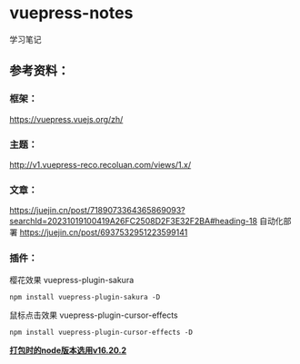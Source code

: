 # vuepress-notes
学习笔记

## 参考资料：

### 框架：
https://vuepress.vuejs.org/zh/

### 主题：
http://v1.vuepress-reco.recoluan.com/views/1.x/

### 文章：
https://juejin.cn/post/7189073364365869093?searchId=20231019100419A26FC2508D2F3E32F2BA#heading-18
自动化部署
https://juejin.cn/post/6937532951223599141

### 插件：

樱花效果
vuepress-plugin-sakura
```shell
npm install vuepress-plugin-sakura -D
```

鼠标点击效果
vuepress-plugin-cursor-effects
```shell
npm install vuepress-plugin-cursor-effects -D
```

**<u>打包时的node版本选用v16.20.2</u>**

